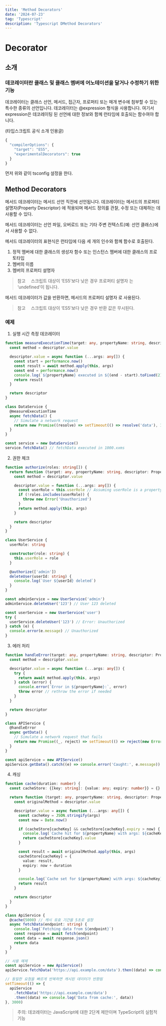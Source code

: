 ```yaml
---
title: 'Method Decorators'
date: '2024-07-23'
tag: 'Typescript'
description: 'Typescript DMethod Decorators'
---
```


# Decorator

## 소개

### 데코레이터란 클래스 및 클래스 멤버에 어노테이션을 달거나 수정하기 위한 기능

데코레이터는 클래스 선언, 메서드, 접근자, 프로퍼티 또는 매개 변수에 첨부할 수 있는 특수한 종류의 선언입니다. 데코레이터는 @expression 형식을 사용합니다. 여기서 expression은 데코레이팅 된 선언에 대한 정보와 함께 런타임에 호출되는 함수여야 합니다.

(타입스크립트 공식 소개 인용글)

```ts
{
  "compilerOptions": {
    "target": "ES5",
    "experimentalDecorators": true
  }
}
```

먼저 위와 같이 tsconfig 설정을 한다.

## Method Decorators

메서드 데코레이터는 메서드 선언 직전에 선언됩니다. 데코레이터는 메서드의 프로퍼티 설명자(Property Descriptor) 에 적용되며 메서드 정의를 관찰, 수정 또는 대체하는 데 사용할 수 있다.

메서드 데코레이터는 선언 파일, 오버로드 또는 기타 주변 컨텍스트(예: 선언 클래스)에서 사용할 수 없다.

메서드 데코레이터의 표현식은 런타임에 다음 세 개의 인수와 함께 함수로 호출된다.

1. 정적 멤버에 대한 클래스의 생성자 함수 또는 인스턴스 멤버에 대한 클래스의 프로토타입
2. 멤버의 이름
3. 멤버의 프로퍼티 설명자

> 참고  스크립트 대상이 ‘ES5’보다 낮은 경우 프로퍼티 설명자 는 ‘undefined’이 됩니다.

메서드 데코레이터가 값을 반환하면, 메서드의 프로퍼티 설명자 로 사용된다.

> 참고  스크립트 대상이 ‘ES5’보다 낮은 경우 반환 값은 무시된다.

### 예제

1. 실행 시간 측정 데코레이터

```ts
function measureExecutionTime(target: any, propertyName: string, descriptor: PropertyDescriptor) {
  const method = descriptor.value

  descriptor.value = async function (...args: any[]) {
    const start = performance.now()
    const result = await method.apply(this, args)
    const end = performance.now()
    console.log(`${propertyName} executed in ${(end - start).toFixed(2)}ms`)
    return result
  }

  return descriptor
}

class DataService {
  @measureExecutionTime
  async fetchData() {
    // Simulate a network request
    return new Promise((resolve) => setTimeout(() => resolve('data'), 1000))
  }
}

const service = new DataService()
service.fetchData() // fetchData executed in 1000.xxms
```

2. 권한 체크

```ts
function authorize(roles: string[]) {
  return function (target: any, propertyName: string, descriptor: PropertyDescriptor) {
    const method = descriptor.value

    descriptor.value = function (...args: any[]) {
      const userRole = this.userRole // Assuming userRole is a property of the class instance
      if (!roles.includes(userRole)) {
        throw new Error('Unauthorized')
      }
      return method.apply(this, args)
    }

    return descriptor
  }
}

class UserService {
  userRole: string

  constructor(role: string) {
    this.userRole = role
  }

  @authorize(['admin'])
  deleteUser(userId: string) {
    console.log(`User ${userId} deleted`)
  }
}

const adminService = new UserService('admin')
adminService.deleteUser('123') // User 123 deleted

const userService = new UserService('user')
try {
  userService.deleteUser('123') // Error: Unauthorized
} catch (e) {
  console.error(e.message) // Unauthorized
}
```

3. 에러 처리

```ts
function handleError(target: any, propertyName: string, descriptor: PropertyDescriptor) {
  const method = descriptor.value

  descriptor.value = async function (...args: any[]) {
    try {
      return await method.apply(this, args)
    } catch (error) {
      console.error(`Error in ${propertyName}:`, error)
      throw error // rethrow the error if needed
    }
  }

  return descriptor
}

class APIService {
  @handleError
  async getData() {
    // Simulate a network request that fails
    return new Promise((_, reject) => setTimeout(() => reject(new Error('Network error')), 1000))
  }
}

const apiService = new APIService()
apiService.getData().catch((e) => console.error('Caught:', e.message)) // Error in getData: Network error, Caught: Network error
```

4. 캐싱

```ts
function cache(duration: number) {
  const cacheStore: {[key: string]: {value: any; expiry: number}} = {}

  return function (target: any, propertyName: string, descriptor: PropertyDescriptor) {
    const originalMethod = descriptor.value

    descriptor.value = async function (...args: any[]) {
      const cacheKey = JSON.stringify(args)
      const now = Date.now()

      if (cacheStore[cacheKey] && cacheStore[cacheKey].expiry > now) {
        console.log(`Cache hit for ${propertyName} with args: ${cacheKey}`)
        return cacheStore[cacheKey].value
      }

      const result = await originalMethod.apply(this, args)
      cacheStore[cacheKey] = {
        value: result,
        expiry: now + duration
      }

      console.log(`Cache set for ${propertyName} with args: ${cacheKey}`)
      return result
    }

    return descriptor
  }
}

class ApiService {
  @cache(5000) // 캐시 유효 기간을 5초로 설정
  async fetchData(endpoint: string) {
    console.log(`Fetching data from ${endpoint}`)
    const response = await fetch(endpoint)
    const data = await response.json()
    return data
  }
}

// 사용 예제
const apiService = new ApiService()
apiService.fetchData('https://api.example.com/data').then((data) => console.log('Data:', data))

// 동일한 요청을 빠르게 반복하면 캐시된 데이터가 반환됨
setTimeout(() => {
  apiService
    .fetchData('https://api.example.com/data')
    .then((data) => console.log('Data from cache:', data))
}, 3000)
```

> 주의: 데코레이터는 JavaScript에 대한 2단계 제안이며 TypeScript의 실험적 기능
